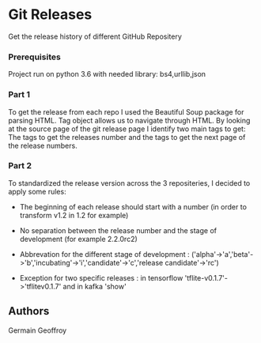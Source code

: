 # Git Releases

Get the release history of different GitHub Repositery


### Prerequisites

  Project run on python 3.6 with needed library: bs4,urllib,json
  

### Part 1
  To get the release from each repo I used the Beautiful Soup package for parsing HTML.
  Tag object allows us to navigate through HTML.
  By looking at the source page of the git release page I identify two main tags to get:
  The tags to get the releases number and the tags to get the next page of the release numbers.
 
  
### Part 2
  To standardized the release version across the 3 repositeries, I decided to apply some rules:
*  The beginning of each release should start with a number (in order to transform  v1.2 in 1.2 for example)

* No separation between the release number and the stage of development (for example 2.2.0rc2)

*  Abbrevation for the different stage of development : ('alpha'->'a','beta'->'b','incubating'->'i','candidate'->'c','release    candidate'->'rc')

*  Exception for two specific releases : in tensorflow 'tflite-v0.1.7'->'tflitev0.1.7' and in kafka 'show'
## Authors

Germain Geoffroy
